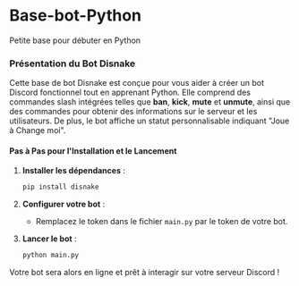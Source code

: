 # Base-bot-Python
Petite base pour débuter en Python


### Présentation du Bot Disnake

Cette base de bot Disnake est conçue pour vous aider à créer un bot Discord fonctionnel tout en apprenant Python. Elle comprend des commandes slash intégrées telles que **ban**, **kick**, **mute** et **unmute**, ainsi que des commandes pour obtenir des informations sur le serveur et les utilisateurs. De plus, le bot affiche un statut personnalisable indiquant "Joue à Change moi".

#### Pas à Pas pour l'Installation et le Lancement

1. **Installer les dépendances** :
   ```bash
   pip install disnake
   ```

2. **Configurer votre bot** :
   - Remplacez le token dans le fichier `main.py` par le token de votre bot.

3. **Lancer le bot** :
   ```bash
   python main.py
   ```

Votre bot sera alors en ligne et prêt à interagir sur votre serveur Discord !

